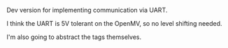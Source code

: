 Dev version for implementing communication via UART.

I think the UART is 5V tolerant on the OpenMV, so no level shifting needed.

I'm also going to abstract the tags themselves.